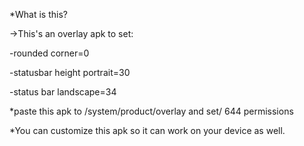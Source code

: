 *What is this?

->This's an overlay apk to set:

-rounded corner=0

-statusbar height portrait=30

-status bar landscape=34

*paste this apk to /system/product/overlay and set/ 644 permissions

*You can customize this apk so it can work on your device as well.
